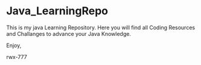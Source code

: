 # Java_LearningRepo
This is my java Learning Repository. Here you will find all Coding Resources and Challanges to advance your Java Knowledge.

Enjoy,

rwx-777
